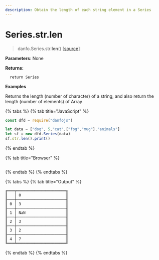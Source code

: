 ```yaml
---
description: Obtain the length of each string element in a Series
---
```


# Series.str.len

> danfo.Series.str.**len**\(\) \[[source](https://github.com/opensource9ja/danfojs/blob/master/danfojs/src/core/strings.js#L324)\]

**Parameters**: None

**Returns:**

      return Series

**Examples**

Returns the length \(number of character\) of a string, and also return the length \(number of elements\) of Array

{% tabs %}
{% tab title="JavaScript" %}
```javascript
const dfd = require("danfojs")

let data = ["dog", 5,"cat",["fog","mug"],"animals"]
let sf = new dfd.Series(data)
sf.str.len().print()
```
{% endtab %}

{% tab title="Browser" %}
```

```
{% endtab %}
{% endtabs %}

{% tabs %}
{% tab title="Output" %}
```text
╔═══╤══════════════════════╗
║   │ 0                    ║
╟───┼──────────────────────╢
║ 0 │ 3                    ║
╟───┼──────────────────────╢
║ 1 │ NaN                  ║
╟───┼──────────────────────╢
║ 2 │ 3                    ║
╟───┼──────────────────────╢
║ 3 │ 2                    ║
╟───┼──────────────────────╢
║ 4 │ 7                    ║
╚═══╧══════════════════════╝
```
{% endtab %}
{% endtabs %}

